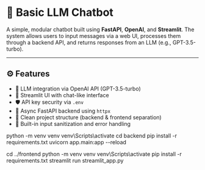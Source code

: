 # 🤖 Basic LLM Chatbot

A simple, modular chatbot built using **FastAPI**, **OpenAI**, and **Streamlit**. The system allows users to input messages via a web UI, processes them through a backend API, and returns responses from an LLM (e.g., GPT-3.5-turbo).

---

## ⚙️ Features

- 🔌 LLM integration via OpenAI API (GPT-3.5-turbo)
- 🧠 Streamlit UI with chat-like interface
- 🛡️ API key security via `.env`
- 🧾 Async FastAPI backend using `httpx`
- 🚀 Clean project structure (backend & frontend separation)
- 🎯 Built-in input sanitization and error handling

python -m venv venv
venv\Scripts\activate
cd backend
pip install -r requirements.txt
uvicorn app.main:app --reload

cd ../frontend
python -m venv venv
venv\Scripts\activate
pip install -r requirements.txt
streamlit run streamlit_app.py

